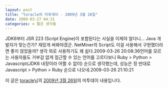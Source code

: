 ```yaml
---
layout: post
title: "toracle의 미투데이 - 2009년 3월 26일"
date: 2009-03-27 04:31
categories: ⊙ 짧은 생각들
---
```


JDK6부터 JSR 223 (Script Engine)이 포함된다는 사실을 이제야 알다니… Java 개발자가 맞는건가? 재밌게 써봐야겠군. NetMiner의  Script도 이걸 사용해서 구현했더라면 좋지 않았을까? 생각 외로 사용하기도 꽤 쉽다.2009-03-26 20:08:36언어를 모르는 사용자들도 거부감 없게 접근할 수 있는 언어를 고르다보니 Ruby > Python > Javascript(JDK6 내장이라 어쩔 수 없이) 순으로 생각했는데, 성능은 정 반대로 Javascript > Python > Ruby 순으로 나오네.2009-03-26 21:10:21

이 글은 [toracle](http://me2day.net/toracle)님의 [2009년 3월 26일](http://me2day.net/toracle/2009/03/26#20:08:36)의 미투데이 내용입니다.


       
